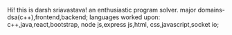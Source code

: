 Hi! this is darsh sriavastava!
an enthusiastic program solver.
major domains- dsa(c++),frontend,backend;
languages worked upon: c++,java,react,bootstrap, node js,express js,html, css,javascript,socket io;

